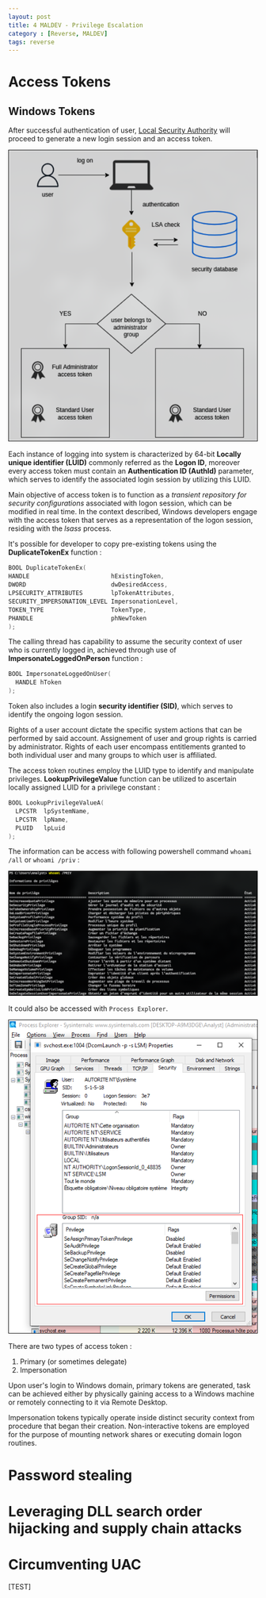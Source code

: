 ```yaml
---
layout: post
title: 4 MALDEV - Privilege Escalation
category : [Reverse, MALDEV]
tags: reverse
---
```


# Access Tokens


## Windows Tokens 

After successful authentication of user, [Local Security Authority](https://learn.microsoft.com/en-us/windows-server/security/windows-authentication/credentials-processes-in-windows-authentication) will proceed to generate a new login session and an access token.

![token](assets\images\maldev\4\token.png)

Each instance of logging into system is characterized by 64-bit **Locally unique identifier (LUID)** commonly referred as the **Logon ID**, moreover every access token must contain an **Authentication ID (AuthId)** parameter, which serves to identify the associated login session by utilizing this LUID.

Main objective of access token is to function as a *transient repository for security configurations* associated with logon session, which can be modified in real time. In the context described, Windows developers engage with the access token that serves as a representation of the logon session, residing with the *lsass* process.

It's possible for developer to copy pre-existing tokens using the **DuplicateTokenEx** function :

```c 
BOOL DuplicateTokenEx(
HANDLE                       hExistingToken,
DWORD                        dwDesiredAccess,
LPSECURITY_ATTRIBUTES        lpTokenAttributes,
SECURITY_IMPERSONATION_LEVEL ImpersonationLevel,
TOKEN_TYPE                   TokenType,
PHANDLE                      phNewToken
);
```

The calling thread has capability to assume the security context of user who is currently logged in, achieved through use of **ImpersonateLoggedOnPerson** function :

```c 
BOOL ImpersonateLoggedOnUser(
  HANDLE hToken
);
```

Token also includes a login **security identifier (SID)**, which serves to identify the ongoing logon session.

Rights of a user account dictate the specific system actions that can be performed by said account.
Assignement of user and group rights is carried by administrator. Rights of each user encompass entitlements granted to both individual user and many groups to which user is affiliated.

The access token routines employ the LUID type to identify and manipulate privileges.
**LookupPrivilegeValue** function can be utilized to ascertain locally assigned LUID for a privilege constant :

```c 
BOOL LookupPrivilegeValueA(
  LPCSTR  lpSystemName,
  LPCSTR  lpName,
  PLUID   lpLuid
);
```

The information can be access with following powershell command `whoami /all` or `whoami /priv` :

![priv](assets\images\maldev\4\whoami.png)

It could also be accessed with `Process Explorer`.

![priv](assets\images\maldev\4\processexplorer.png)

There are two types of access token :
1. Primary (or sometimes delegate)
2. Impersonation

Upon user's login to Windows domain, primary tokens are generated, task can be achieved either by physically gaining access to a Windows machine or remotely connecting to it via Remote Desktop.

Impersonation tokens typically operate inside distinct security context from procedure that began their creation. Non-interactive tokens are employed for the purpose of mounting network shares or executing domain logon routines.

# Password stealing

# Leveraging DLL search order hijacking and supply chain attacks

# Circumventing UAC 

[TEST]
